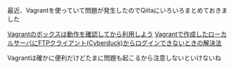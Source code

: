 最近、Vagrantを使っていて問題が発生したのでQiitaにいろいろまとめておきました

[Vagrantのボックスは動作を確認してから利用しよう](http://qiita.com/noraworld/items/8daf5ddc5654c3da6140)
[Vagrantで作成したローカルサーバにFTPクライアント(Cyberduck)からログインできないときの解決法](http://qiita.com/noraworld/items/a0fac559d2d6e76d50f8)

Vagrantは確かに便利だけどたまに問題も起こるから注意しないといけないね

